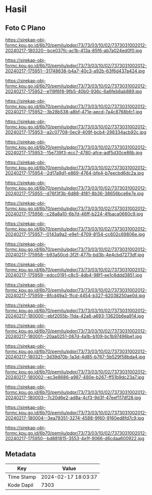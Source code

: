 # Hasil

## Foto C Plano

https://sirekap-obj-formc.kpu.go.id/6b70/pemilu/pdpr/73/73/03/10/02/7373031002012-20240217-180320--bce037fc-ac1b-413a-85f6-ab7a024ed0f0.jpg

https://sirekap-obj-formc.kpu.go.id/6b70/pemilu/pdpr/73/73/03/10/02/7373031002012-20240217-175951--31748638-b4a7-40c3-a92b-63f6d437a424.jpg

https://sirekap-obj-formc.kpu.go.id/6b70/pemilu/pdpr/73/73/03/10/02/7373031002012-20240217-175952--e119f6f8-9fb5-40b0-936c-6a6feb6ab889.jpg

https://sirekap-obj-formc.kpu.go.id/6b70/pemilu/pdpr/73/73/03/10/02/7373031002012-20240217-175952--3b28b538-a8bf-471e-aecd-7a4c8768bfc1.jpg

https://sirekap-obj-formc.kpu.go.id/6b70/pemilu/pdpr/73/73/03/10/02/7373031002012-20240217-175953--a2c07708-0ec9-409f-bcb4-298334acb92c.jpg

https://sirekap-obj-formc.kpu.go.id/6b70/pemilu/pdpr/73/73/03/10/02/7373031002012-20240217-175953--15e739f3-ecc7-4780-afce-adf5d30ce86b.jpg

https://sirekap-obj-formc.kpu.go.id/6b70/pemilu/pdpr/73/73/03/10/02/7373031002012-20240217-175954--2d17a9d1-e869-4764-bfe4-b7eecbd6dc2a.jpg

https://sirekap-obj-formc.kpu.go.id/6b70/pemilu/pdpr/73/73/03/10/02/7373031002012-20240217-175955--d76f3f3b-6d88-4f81-8b36-38656bce6e7e.jpg

https://sirekap-obj-formc.kpu.go.id/6b70/pemilu/pdpr/73/73/03/10/02/7373031002012-20240217-175956--c28a8a10-6b7d-46ff-b224-4fbaca0660c9.jpg

https://sirekap-obj-formc.kpu.go.id/6b70/pemilu/pdpr/73/73/03/10/02/7373031002012-20240217-175957--0143a9a2-e9e1-4709-8154-cc602c69806e.jpg

https://sirekap-obj-formc.kpu.go.id/6b70/pemilu/pdpr/73/73/03/10/02/7373031002012-20240217-175958--b93a50cd-3f2f-477b-bd3b-4e4cbd7273df.jpg

https://sirekap-obj-formc.kpu.go.id/6b70/pemilu/pdpr/73/73/03/10/02/7373031002012-20240217-175959--edcc0191-c8c5-4db4-98f1-ee1c6ddd3851.jpg

https://sirekap-obj-formc.kpu.go.id/6b70/pemilu/pdpr/73/73/03/10/02/7373031002012-20240217-175959--8fcd49a3-1fcd-4454-b327-62038250ae0d.jpg

https://sirekap-obj-formc.kpu.go.id/6b70/pemilu/pdpr/73/73/03/10/02/7373031002012-20240217-180000--ebf2055b-11da-42a8-a693-13620b6ea914.jpg

https://sirekap-obj-formc.kpu.go.id/6b70/pemilu/pdpr/73/73/03/10/02/7373031002012-20240217-180001--20aa0251-087d-4a1b-b109-bc1b97496be1.jpg

https://sirekap-obj-formc.kpu.go.id/6b70/pemilu/pdpr/73/73/03/10/02/7373031002012-20240217-180321--3d39d70b-1a3d-4d85-b767-5b529f58bda4.jpg

https://sirekap-obj-formc.kpu.go.id/6b70/pemilu/pdpr/73/73/03/10/02/7373031002012-20240217-180002--ec3e8686-a987-480e-b267-ff51b9dc23a7.jpg

https://sirekap-obj-formc.kpu.go.id/6b70/pemilu/pdpr/73/73/03/10/02/7373031002012-20240217-180003--7c20d6e2-ad8a-4cf3-9d3f-47eef117df28.jpg

https://sirekap-obj-formc.kpu.go.id/6b70/pemilu/pdpr/73/73/03/10/02/7373031002012-20240217-180004--3ea79351-3274-4588-9f60-9160ed8fd7c9.jpg

https://sirekap-obj-formc.kpu.go.id/6b70/pemilu/pdpr/73/73/03/10/02/7373031002012-20240217-175950--bd881815-3553-4e1f-9066-d6cdaa600922.jpg


## Metadata

| Key        | Value               |
| ---------- | ------------------- |
| Time Stamp | 2024-02-17 18:03:37 |
| Kode Dapil | 7303                |



